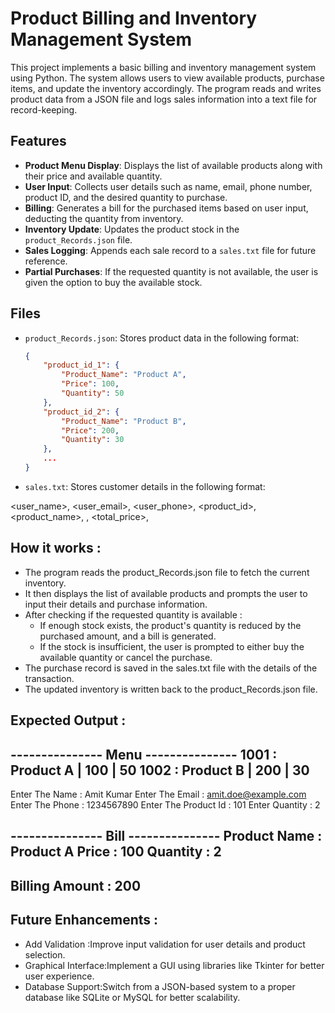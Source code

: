 # Product Billing and Inventory Management System

This project implements a basic billing and inventory management system using Python. The system allows users to view available products, purchase items, and update the inventory accordingly. The program reads and writes product data from a JSON file and logs sales information into a text file for record-keeping.

## Features

- **Product Menu Display**: Displays the list of available products along with their price and available quantity.
- **User Input**: Collects user details such as name, email, phone number, product ID, and the desired quantity to purchase.
- **Billing**: Generates a bill for the purchased items based on user input, deducting the quantity from inventory.
- **Inventory Update**: Updates the product stock in the `product_Records.json` file.
- **Sales Logging**: Appends each sale record to a `sales.txt` file for future reference.
- **Partial Purchases**: If the requested quantity is not available, the user is given the option to buy the available stock.

## Files

- `product_Records.json`: Stores product data in the following format:
  ```json
  {
      "product_id_1": {
          "Product_Name": "Product A",
          "Price": 100,
          "Quantity": 50
      },
      "product_id_2": {
          "Product_Name": "Product B",
          "Price": 200,
          "Quantity": 30
      },
      ...
  }

 - `sales.txt`: Stores customer details in the following format:

<user_name>, <user_email>, <user_phone>, <product_id>, <product_name>, <quantity>, <total_price>,<timestamp>

## How it works :

- The program reads the product_Records.json file to fetch the current inventory.
- It then displays the list of available products and prompts the user to input their details and purchase information.
- After checking if the requested quantity is available :
  - If enough stock exists, the product's quantity is reduced by the purchased amount, and a bill is generated.
  - If the stock is insufficient, the user is prompted to either buy the available quantity or cancel the purchase.
- The purchase record is saved in the sales.txt file with the details of the transaction.
- The updated inventory is written back to the product_Records.json file.



## Expected Output :

--------------- Menu ---------------
1001 : Product A | 100 | 50
1002 : Product B | 200 | 30
-----------------------------------

Enter The Name      : Amit Kumar
Enter The Email   : amit.doe@example.com
Enter The Phone   : 1234567890
Enter The Product Id : 101
Enter Quantity       : 2

--------------- Bill ---------------
Product Name   :  Product A
Price          :  100
Quantity       :  2
-----------------------------------
Billing Amount :  200
-----------------------------------

## Future Enhancements :

- Add Validation :Improve input validation for user details and product selection.
- Graphical Interface:Implement a GUI using libraries like Tkinter for better user experience.
- Database Support:Switch from a JSON-based system to a proper database like SQLite or MySQL for better scalability.